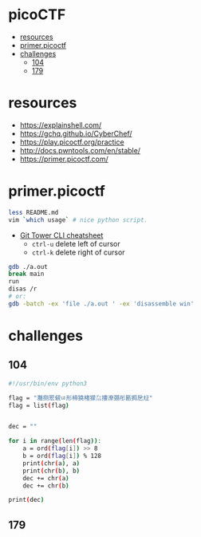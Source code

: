 # picoCTF


<!-- vim-markdown-toc GFM -->

* [resources](#resources)
* [primer.picoctf](#primerpicoctf)
* [challenges](#challenges)
  * [104](#104)
  * [179](#179)

<!-- vim-markdown-toc -->

# resources

* https://explainshell.com/
* https://gchq.github.io/CyberChef/
* https://play.picoctf.org/practice
* http://docs.pwntools.com/en/stable/
* https://primer.picoctf.com/

# primer.picoctf

```sh
less README.md
vim `which usage` # nice python script.
```

* [Git Tower CLI cheatsheet](https://www.git-tower.com/blog/command-line-cheat-sheet/)
  * `ctrl-u` delete left of cursor
  * `ctrl-k` delete  right  of cursor

```sh
gdb ./a.out
break main
run
disas /r
# or:
gdb -batch -ex 'file ./a.out ' -ex 'disassemble win'
```

# challenges

## 104

```sh
#!/usr/bin/env python3

flag = "灩捯䍔䙻ㄶ形楴獟楮獴㌴摟潦弸彤㔲挶戹㍽"
flag = list(flag)


dec = ""

for i in range(len(flag)):
    a = ord(flag[i]) >> 8
    b = ord(flag[i]) % 128
    print(chr(a), a)
    print(chr(b), b)
    dec += chr(a)
    dec += chr(b)

print(dec)
```

## 179
